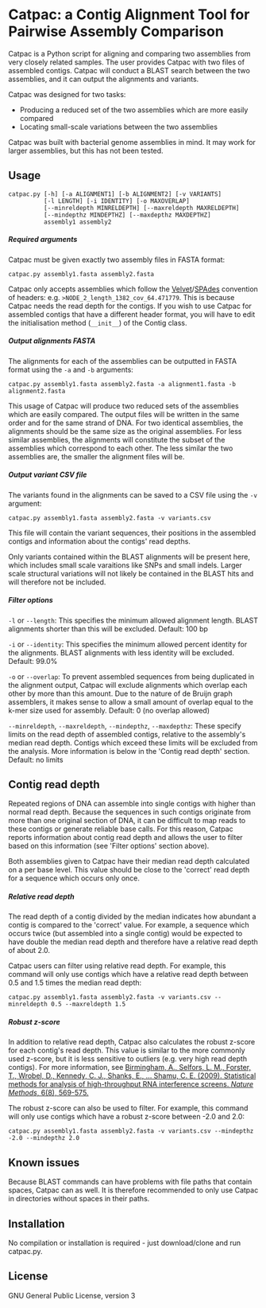 # Catpac: a Contig Alignment Tool for Pairwise Assembly Comparison

Catpac is a Python script for aligning and comparing two assemblies from very closely related samples.  The user provides Catpac with two files of assembled contigs.  Catpac will conduct a BLAST search between the two assemblies, and it can output the alignments and variants.

Catpac was designed for two tasks:
* Producing a reduced set of the two assemblies which are more easily compared
* Locating small-scale variations between the two assemblies

Catpac was built with bacterial genome assemblies in mind.  It may work for larger assemblies, but this has not been tested.


## Usage

```
catpac.py [-h] [-a ALIGNMENT1] [-b ALIGNMENT2] [-v VARIANTS]
          [-l LENGTH] [-i IDENTITY] [-o MAXOVERLAP]
          [--minreldepth MINRELDEPTH] [--maxreldepth MAXRELDEPTH]
          [--mindepthz MINDEPTHZ] [--maxdepthz MAXDEPTHZ]
          assembly1 assembly2
```

##### Required arguments

Catpac must be given exactly two assembly files in FASTA format:

`catpac.py assembly1.fasta assembly2.fasta`

Catpac only accepts assemblies which follow the [Velvet](https://www.ebi.ac.uk/~zerbino/velvet/)/[SPAdes](http://bioinf.spbau.ru/spades) convention of headers: e.g. `>NODE_2_length_1382_cov_64.471779`.  This is because Catpac needs the read depth for the contigs.  If you wish to use Catpac for assembled contigs that have a different header format, you will have to edit the initialisation method (`__init__`) of the Contig class.


##### Output alignments FASTA

The alignments for each of the assemblies can be outputted in FASTA format using the `-a` and `-b` arguments:

`catpac.py assembly1.fasta assembly2.fasta -a alignment1.fasta -b alignment2.fasta`

This usage of Catpac will produce two reduced sets of the assemblies which are easily compared.  The output files will be written in the same order and for the same strand of DNA.  For two identical assemblies, the alignments should be the same size as the original assemblies.  For less similar assemblies, the alignments will constitute the subset of the assemblies which correspond to each other.  The less similar the two assemblies are, the smaller the alignment files will be.


##### Output variant CSV file

The variants found in the alignments can be saved to a CSV file using the `-v` argument:

`catpac.py assembly1.fasta assembly2.fasta -v variants.csv`

This file will contain the variant sequences, their positions in the assembled contigs and information about the contigs' read depths.

Only variants contained within the BLAST alignments will be present here, which includes small scale varaitions like SNPs and small indels.  Larger scale structural variations will not likely be contained in the BLAST hits and will therefore not be included.


##### Filter options

`-l` or `--length`: This specifies the minimum allowed alignment length.  BLAST alignments shorter than this will be excluded.  Default: 100 bp

`-i` or `--identity`: This specifies the minimum allowed percent identity for the alignments.  BLAST alignments with less identity will be excluded.  Default: 99.0%

`-o` or `--overlap`: To prevent assembled sequences from being duplicated in the alignment output, Catpac will exclude alignments which overlap each other by more than this amount.  Due to the nature of de Bruijn graph assemblers, it makes sense to allow a small amount of overlap equal to the k-mer size used for assembly.  Default: 0 (no overlap allowed)

`--minreldepth`, `--maxreldepth`, `--mindepthz`, `--maxdepthz`: These specify limits on the read depth of assembled contigs, relative to the assembly's median read depth.  Contigs which exceed these limits will be excluded from the analysis.  More information is below in the 'Contig read depth' section.  Default: no limits


## Contig read depth

Repeated regions of DNA can assemble into single contigs with higher than normal read depth.  Because the sequences in such contigs originate from more than one original section of DNA, it can be difficult to map reads to these contigs or generate reliable base calls.  For this reason, Catpac reports information about contig read depth and allows the user to filter based on this information (see 'Filter options' section above).

Both assemblies given to Catpac have their median read depth calculated on a per base level.  This value should be close to the 'correct' read depth for a sequence which occurs only once.

##### Relative read depth

The read depth of a contig divided by the median indicates how abundant a contig is compared to the 'correct' value.  For example, a sequence which occurs twice (but assembled into a single contig) would be expected to have double the median read depth and therefore have a relative read depth of about 2.0.

Catpac users can filter using relative read depth.  For example, this command will only use contigs which have a relative read depth between 0.5 and 1.5 times the median read depth:

`catpac.py assembly1.fasta assembly2.fasta -v variants.csv --minreldepth 0.5 --maxreldepth 1.5`

##### Robust z-score

In addition to relative read depth, Catpac also calculates the robust z-score for each contig's read depth.  This value is similar to the more commonly used z-score, but it is less sensitive to outliers (e.g. very high read depth contigs).  For more information, see [Birmingham, A., Selfors, L. M., Forster, T., Wrobel, D., Kennedy, C. J., Shanks, E., ... Shamu, C. E. (2009). Statistical methods for analysis of high-throughput RNA interference screens. _Nature Methods_, 6(8), 569-575.](http://www.ncbi.nlm.nih.gov/pmc/articles/PMC2789971/)

The robust z-score can also be used to filter.  For example, this command will only use contigs which have a robust z-score between -2.0 and 2.0:

`catpac.py assembly1.fasta assembly2.fasta -v variants.csv --mindepthz -2.0 --mindepthz 2.0`


## Known issues

Because BLAST commands can have problems with file paths that contain spaces, Catpac can as well.  It is therefore recommended to only use Catpac in directories without spaces in their paths.

## Installation

No compilation or installation is required - just download/clone and run catpac.py.

## License

GNU General Public License, version 3
